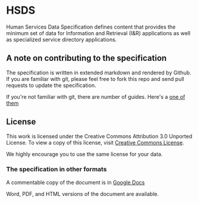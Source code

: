 # HSDS

Human Services Data Specification defines content that provides the minimum set of data for Information and Retrieval (I&R) applications as well as specialized service directory applications.

## A note on contributing to the specification

The specification is written in extended markdown and rendered by Github. If you are familiar with git, please feel free to fork this repo and send pull requests to update the specification. 

If you're not familiar with git, there are number of guides. Here's a [one of them](http://rogerdudler.github.io/git-guide/)

## License

This work is licensed under the Creative Commons Attribution 3.0 Unported License. To view a copy of this license, visit [Creative Commons License](http://creativecommons.org/licenses/by/3.0/).

We highly encourage you to use the same license for your data.

### The specification in other formats

A commentable copy of the document is in [Google Docs](https://docs.google.com/file/d/0B3hyYXEFZTPQb3hKMERqdWNodXM/edit?usp=sharing)

Word, PDF, and HTML versions of the document are available.






